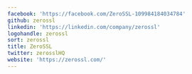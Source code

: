 ```yaml
---
facebook: 'https://facebook.com/ZeroSSL-109984184034784'
github: zerossl
linkedin: 'https://linkedin.com/company/zerossl'
logohandle: zerossl
sort: zerossl
title: ZeroSSL
twitter: zerosslHQ
website: 'https://zerossl.com/'
---
```

